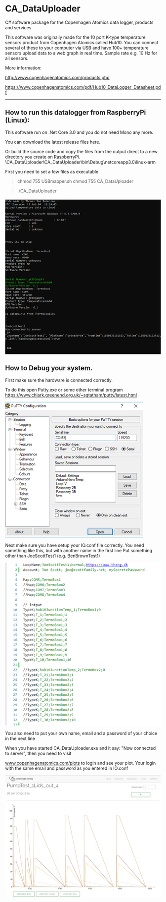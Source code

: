 # CA_DataUploader
C# software package for the Copenhagen Atomics data logger, products and services. 

This software was originally made for the 10 port K-type temperature sensors product from Copenhagen Atomics called Hub10. 
You can connect several of these to your computer via USB and have 100+ temperature sensors upload data to a web graph in real time. 
Sample rate e.g. 10 Hz for all sensors. 

More information:

http://www.copenhagenatomics.com/products.php

https://www.copenhagenatomics.com/pdf/Hub10_DataLogger_Datasheet.pdf

____

## How to run this datalogger from RaspberryPi (Linux):

This software run on .Net Core 3.0 and you do not need Mono any more. 

You can download the latest release files here.


Or build the source code and copy the files from the output direct to a new directory you create on RaspberryPi.
\CA_DataUploader\CA_DataUploader\bin\Debug\netcoreapp3.0\linux-arm

First you need to set a few files as executable
> chmod 755 USBmapper.sh
> chmod 755 CA_DataUploader

> ./CA_DataUploader

![alt text](https://github.com/copenhagenatomics/CA_DataUploader/blob/master/ScreenShots/CA_DataUploader.exe.png)

## How to Debug your system. 

First make sure the hardware is connected correctly. 

To do this open Putty.exe or some other terminal program 
https://www.chiark.greenend.org.uk/~sgtatham/putty/latest.html

![alt text](https://github.com/copenhagenatomics/CA_DataUploader/blob/master/ScreenShots/putty.exe.png)

Next make sure you have setup your IO.conf file correctly. You need something like this, but with another name in the first line 
Put something other than JoeScottTest1 (e.g. BenBrownTest1)

![alt text](https://github.com/copenhagenatomics/CA_DataUploader/blob/master/ScreenShots/IO.conf.png)

You also need to put your own name, email and a password of your choice in the next line

When you have started CA_DataUploader.exe and it say: "Now connected to server", then you need to visit

www.copenhagenatomics.com/plots to login and see your plot. Your login with the same email and password as you entered in IO.conf 

![alt text](https://github.com/copenhagenatomics/CA_DataUploader/blob/master/ScreenShots/OnlineChart.png)




